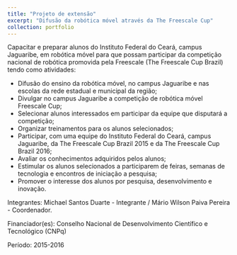 ```yaml
---
title: "Projeto de extensão"
excerpt: "Difusão da robótica móvel através da The Freescale Cup"
collection: portfolio
---
```


Capacitar e preparar alunos do Instituto Federal do Ceará, campus Jaguaribe, em robótica móvel 
para que possam participar da competição nacional de robótica promovida pela Freescale (The Freescale Cup Brazil) tendo como atividades:
- Difusão do ensino da robótica móvel, no campus Jaguaribe e nas escolas da rede estadual e municipal da região; 
- Divulgar no campus Jaguaribe a competição de robótica móvel Freescale Cup; 
- Selecionar alunos interessados em participar da equipe que disputará a competição; 
- Organizar treinamentos para os alunos selecionados; 
- Participar, com uma equipe do Instituto Federal do Ceará, campus Jaguaribe, da The Freescale Cup Brazil 2015 e da The Freescale Cup Brazil 2016;
- Avaliar os conhecimentos adquiridos pelos alunos;
- Estimular os alunos selecionados a participarem de feiras, semanas de tecnologia e encontros de iniciação a pesquisa;
- Promover o interesse dos alunos por pesquisa, desenvolvimento e inovação.

Integrantes: Michael Santos Duarte - Integrante / Mário Wilson Paiva Pereira - Coordenador.

Financiador(es): Conselho Nacional de Desenvolvimento Científico e Tecnológico (CNPq)

Período: 2015-2016
